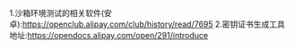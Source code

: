 1.沙箱环境测试的相关软件(安卓):https://openclub.alipay.com/club/history/read/7695
2.密钥证书生成工具地址:https://opendocs.alipay.com/open/291/introduce